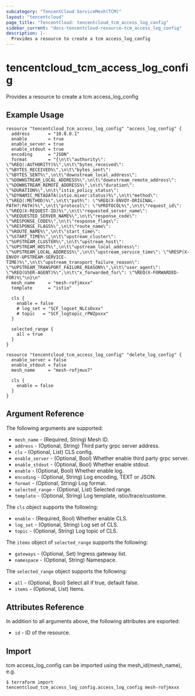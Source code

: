 ```yaml
---
subcategory: "TencentCloud ServiceMesh(TCM)"
layout: "tencentcloud"
page_title: "TencentCloud: tencentcloud_tcm_access_log_config"
sidebar_current: "docs-tencentcloud-resource-tcm_access_log_config"
description: |-
  Provides a resource to create a tcm access_log_config
---
```


# tencentcloud_tcm_access_log_config

Provides a resource to create a tcm access_log_config

## Example Usage

```hcl
resource "tencentcloud_tcm_access_log_config" "access_log_config" {
  address       = "10.0.0.1"
  enable        = true
  enable_server = true
  enable_stdout = true
  encoding      = "JSON"
  format        = "{\n\t\"authority\": \"%REQ(:AUTHORITY)%\",\n\t\"bytes_received\": \"%BYTES_RECEIVED%\",\n\t\"bytes_sent\": \"%BYTES_SENT%\",\n\t\"downstream_local_address\": \"%DOWNSTREAM_LOCAL_ADDRESS%\",\n\t\"downstream_remote_address\": \"%DOWNSTREAM_REMOTE_ADDRESS%\",\n\t\"duration\": \"%DURATION%\",\n\t\"istio_policy_status\": \"%DYNAMIC_METADATA(istio.mixer:status)%\",\n\t\"method\": \"%REQ(:METHOD)%\",\n\t\"path\": \"%REQ(X-ENVOY-ORIGINAL-PATH?:PATH)%\",\n\t\"protocol\": \"%PROTOCOL%\",\n\t\"request_id\": \"%REQ(X-REQUEST-ID)%\",\n\t\"requested_server_name\": \"%REQUESTED_SERVER_NAME%\",\n\t\"response_code\": \"%RESPONSE_CODE%\",\n\t\"response_flags\": \"%RESPONSE_FLAGS%\",\n\t\"route_name\": \"%ROUTE_NAME%\",\n\t\"start_time\": \"%START_TIME%\",\n\t\"upstream_cluster\": \"%UPSTREAM_CLUSTER%\",\n\t\"upstream_host\": \"%UPSTREAM_HOST%\",\n\t\"upstream_local_address\": \"%UPSTREAM_LOCAL_ADDRESS%\",\n\t\"upstream_service_time\": \"%RESP(X-ENVOY-UPSTREAM-SERVICE-TIME)%\",\n\t\"upstream_transport_failure_reason\": \"%UPSTREAM_TRANSPORT_FAILURE_REASON%\",\n\t\"user_agent\": \"%REQ(USER-AGENT)%\",\n\t\"x_forwarded_for\": \"%REQ(X-FORWARDED-FOR)%\"\n}\n"
  mesh_name     = "mesh-rofjmxxx"
  template      = "istio"

  cls {
    enable = false
    # log_set = "SCF_logset_NLCsDxxx"
    # topic   = "SCF_logtopic_rPWZpxxx"
  }

  selected_range {
    all = true
  }
}

resource "tencentcloud_tcm_access_log_config" "delete_log_config" {
  enable_server = false
  enable_stdout = false
  mesh_name     = "mesh-rofjmux7"

  cls {
    enable = false
  }
}
```

## Argument Reference

The following arguments are supported:

* `mesh_name` - (Required, String) Mesh ID.
* `address` - (Optional, String) Third party grpc server address.
* `cls` - (Optional, List) CLS config.
* `enable_server` - (Optional, Bool) Whether enable third party grpc server.
* `enable_stdout` - (Optional, Bool) Whether enable stdout.
* `enable` - (Optional, Bool) Whether enable log.
* `encoding` - (Optional, String) Log encoding, TEXT or JSON.
* `format` - (Optional, String) Log format.
* `selected_range` - (Optional, List) Selected range.
* `template` - (Optional, String) Log template, istio/trace/custome.

The `cls` object supports the following:

* `enable` - (Required, Bool) Whether enable CLS.
* `log_set` - (Optional, String) Log set of CLS.
* `topic` - (Optional, String) Log topic of CLS.

The `items` object of `selected_range` supports the following:

* `gateways` - (Optional, Set) Ingress gateway list.
* `namespace` - (Optional, String) Namespace.

The `selected_range` object supports the following:

* `all` - (Optional, Bool) Select all if true, default false.
* `items` - (Optional, List) Items.

## Attributes Reference

In addition to all arguments above, the following attributes are exported:

* `id` - ID of the resource.



## Import

tcm access_log_config can be imported using the mesh_id(mesh_name), e.g.
```
$ terraform import tencentcloud_tcm_access_log_config.access_log_config mesh-rofjmxxx
```

